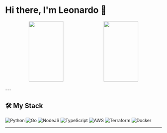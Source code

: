 # Hi there, I'm Leonardo 👋

<p align="center">
  <img src="https://github-readme-stats.vercel.app/api?username=LeonardoEnnes&show_icons=true&theme=radical" width="47%" height="195px"/>
  <img src="https://github-readme-stats.vercel.app/api/top-langs/?username=LeonardoEnnes&layout=compact&bg_color=000000" width="47%" height="195px"/>
</p>
---

## 🛠️ My Stack
![Python](https://img.shields.io/badge/python-3670A0?style=for-the-badge&logo=python&logoColor=ffdd54)
![Go](https://img.shields.io/badge/go-%2300ADD8.svg?style=for-the-badge&logo=go&logoColor=white)
![NodeJS](https://img.shields.io/badge/node.js-6DA55F?style=for-the-badge&logo=node.js&logoColor=white)
![TypeScript](https://img.shields.io/badge/typescript-%23007ACC.svg?style=for-the-badge&logo=typescript&logoColor=white)
![AWS](https://img.shields.io/badge/AWS-%23FF9900.svg?style=for-the-badge&logo=amazon-aws&logoColor=white)
![Terraform](https://img.shields.io/badge/terraform-%235835CC.svg?style=for-the-badge&logo=terraform&logoColor=white)
![Docker](https://img.shields.io/badge/docker-%230db7ed.svg?style=for-the-badge&logo=docker&logoColor=white)

---

